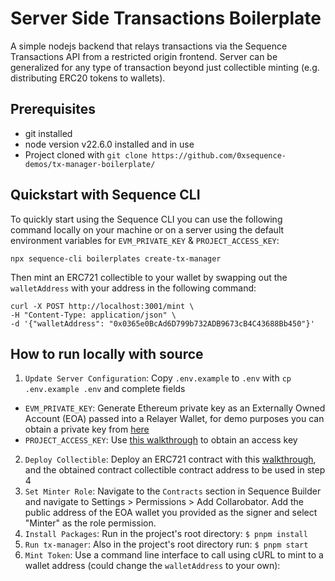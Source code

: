 # Server Side Transactions Boilerplate
A simple nodejs backend that relays transactions via the Sequence Transactions API from a restricted origin frontend. Server can be generalized for any type of transaction beyond just collectible minting (e.g. distributing ERC20 tokens to wallets).

## Prerequisites
- git installed
- node version v22.6.0 installed and in use
- Project cloned with `git clone https://github.com/0xsequence-demos/tx-manager-boilerplate/`

## Quickstart with Sequence CLI
To quickly start using the Sequence CLI you can use the following command locally on your machine or on a server using the default environment variables for `EVM_PRIVATE_KEY` & `PROJECT_ACCESS_KEY`:

```shell
npx sequence-cli boilerplates create-tx-manager
```

Then mint an ERC721 collectible to your wallet by swapping out the `walletAddress` with your address in the following command:
```shell
curl -X POST http://localhost:3001/mint \
-H "Content-Type: application/json" \
-d '{"walletAddress": "0x0365e0BcAd6D799b732ADB9673cB4C43688Bb450"}'
```

## How to run locally with source
1. `Update Server Configuration`: Copy `.env.example` to `.env` with `cp .env.example .env` and complete fields
- `EVM_PRIVATE_KEY`: Generate Ethereum private key as an Externally Owned Account (EOA) passed into a Relayer Wallet, for demo purposes you can obtain a private key from [here](https://sequence-ethauthproof-viewer.vercel.app/)
- `PROJECT_ACCESS_KEY`: Use [this walkthrough](https://docs.sequence.xyz/solutions/builder/getting-started#claim-an-api-access-key) to obtain an access key 
2. `Deploy Collectible`: Deploy an ERC721 contract with this [walkthrough](https://docs.sequence.xyz/solutions/collectibles/contracts/deploy-an-item-collection), and the obtained contract collectible contract address to be used in step 4
3. `Set Minter Role`: Navigate to the `Contracts` section in Sequence Builder and navigate to Settings > Permissions > Add Collarobator. Add the public address of the EOA wallet you provided as the signer and select "Minter" as the role permission.
4. `Install Packages`: Run in the project's root directory: `$ pnpm install`
5. `Run tx-manager`: Also in the project's root directory run: `$ pnpm start`
6. `Mint Token`: Use a command line interface to call using cURL to mint to a wallet address (could change the `walletAddress` to your own):
